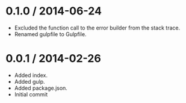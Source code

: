 
0.1.0 / 2014-06-24
==================

 * Excluded the function call to the error builder from the stack trace.
 * Renamed gulpfile to Gulpfile.

0.0.1 / 2014-02-26
==================

 * Added index.
 * Added gulp.
 * Added package.json.
 * Initial commit
